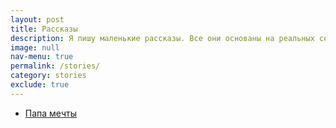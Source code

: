 ```yaml
---
layout: post
title: Рассказы
description: Я пишу маленькие рассказы. Все они основаны на реальных событиях.
image: null
nav-menu: true
permalink: /stories/
category: stories
exclude: true
---
```


* [Папа мечты](2020-11-25-papa-mechty.md)

